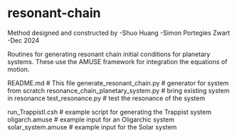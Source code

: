 # resonant-chain

Method designed and constructed by
-Shuo Huang
-Simon Portegies Zwart
-Dec 2024

Routines for generating resonant chain initial conditions for planetary systems.
These use the AMUSE framework for integration the equations of motion.

README.md                                # This file
generate_resonant_chain.py		 # generator for system from scratch
resonance_chain_planetary_system.py	 # bring existing system in resonance
test_resonance.py		 	 # test the resonance of the system

run_TrappistI.csh		 	 # example script for generating the Trappist system
oligarch.amuse		 		 # example input for an Oligarchic system
solar_system.amuse		 	 # example input for the Solar system
